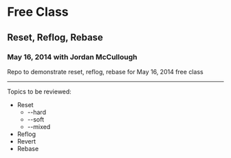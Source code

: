 # Free Class
## Reset, Reflog, Rebase
### May 16, 2014 with Jordan McCullough

Repo to demonstrate reset, reflog, rebase for May 16, 2014 free class

---

Topics to be reviewed:

* Reset
  * --hard
  * --soft
  * --mixed
* Reflog
* Revert
* Rebase
